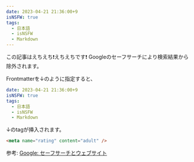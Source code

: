 ```yaml
---
date: 2023-04-21 21:36:00+9
isNSFW: true
tags:
  - 日本語
  - isNSFW
  - Markdown
---
```


この記事はえちえち❗えちえちです❗
Googleのセーフサーチにより検索結果から除外されます。

<!-- more -->

Frontmatterを↓のように指定すると、

```yaml
date: 2023-04-21 21:36:00+9
isNSFW: true
tags:
  - 日本語
  - isNSFW
  - Markdown
```

↓のtagが挿入されます。

```html
<meta name="rating" content="adult" />
```

参考: [Google: セーフサーチとウェブサイト](https://developers.google.com/search/docs/crawling-indexing/safesearch)
